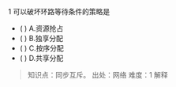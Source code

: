 1
可以破坏环路等待条件的策略是
- ( ) A.资源抢占 
- ( ) B.独享分配 
- ( ) C.按序分配 
- ( ) D.共享分配

> 知识点：同步互斥。
> 出处：网络
> 难度：1
> 解释
